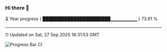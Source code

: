 ### Hi there 👋

⏳ Year progress { ██████████████████████▁▁▁▁▁▁▁▁ } 73.91 %

---

⏰ Updated on Sat, 27 Sep 2025 18:31:53 GMT

![Progress Bar CI](https://github.com/DhruviPatel157/GitHub-Actions-Demo/workflows/Progress%20Bar%20CI/badge.svg)

